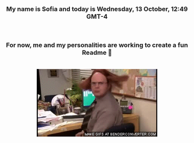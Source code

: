 


<div align="center">
<h3 >My name is Sofia and today is Wednesday, 13 October, 12:49 GMT-4</h3><br>
<h3 >For now, me and my personalities are working to create a fun Readme 👋
</h3><br>
<img src='img/dwight.gif' alt='working...'/>
</div>
